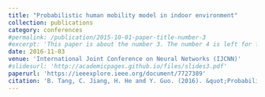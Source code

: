 ```yaml
---
title: "Probabilistic human mobility model in indoor environment"
collection: publications
category: conferences
#permalink: /publication/2015-10-01-paper-title-number-3
#excerpt: 'This paper is about the number 3. The number 4 is left for future work.'
date: 2016-11-03
venue: 'International Joint Conference on Neural Networks (IJCNN)'
#slidesurl: 'http://academicpages.github.io/files/slides3.pdf'
paperurl: 'https://ieeexplore.ieee.org/document/7727389'
citation: 'B. Tang, C. Jiang, H. He and Y. Guo. (2016). &quot;Probabilistic human mobility model in indoor environment.&quot; <i>International Joint Conference on Neural Networks (IJCNN)</i>. pp 1601-1608'
---
```

